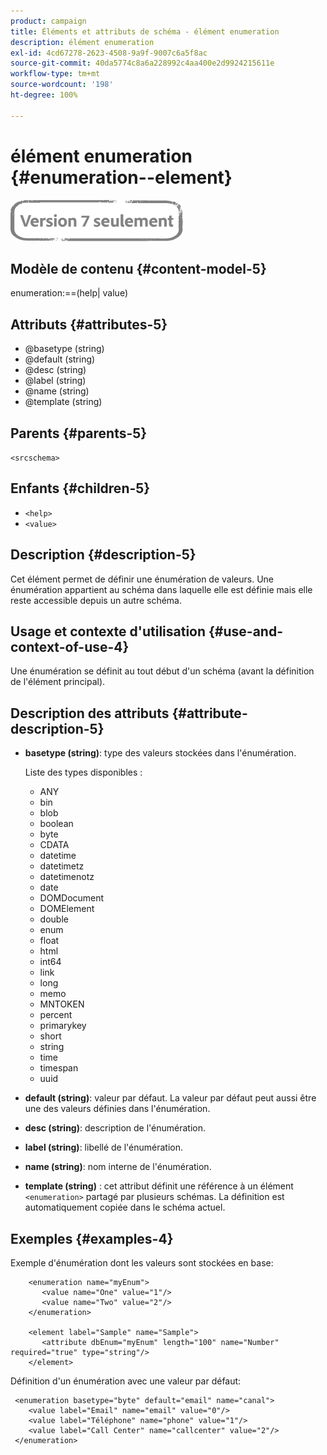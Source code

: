 ```yaml
---
product: campaign
title: Éléments et attributs de schéma - élément enumeration
description: élément enumeration
exl-id: 4cd67278-2623-4508-9a9f-9007c6a5f8ac
source-git-commit: 40da5774c8a6a228992c4aa400e2d9924215611e
workflow-type: tm+mt
source-wordcount: '198'
ht-degree: 100%

---
```


# élément enumeration {#enumeration--element}

![](../../../assets/v7-only.svg)

## Modèle de contenu {#content-model-5}

enumeration:==(help| value)

## Attributs {#attributes-5}

* @basetype (string)
* @default (string)
* @desc (string)
* @label (string)
* @name (string)
* @template (string)

## Parents {#parents-5}

`<srcschema>`

## Enfants {#children-5}

* `<help>`
* `<value>`

## Description {#description-5}

Cet élément permet de définir une énumération de valeurs. Une énumération appartient au schéma dans laquelle elle est définie mais elle reste accessible depuis un autre schéma.

## Usage et contexte d&#39;utilisation {#use-and-context-of-use-4}

Une énumération se définit au tout début d&#39;un schéma (avant la définition de l&#39;élément principal).

## Description des attributs {#attribute-description-5}

* **basetype (string)**: type des valeurs stockées dans l&#39;énumération.

  Liste des types disponibles :

   * ANY
   * bin
   * blob
   * boolean
   * byte
   * CDATA
   * datetime
   * datetimetz
   * datetimenotz
   * date
   * DOMDocument
   * DOMElement
   * double
   * enum
   * float
   * html
   * int64
   * link
   * long
   * memo
   * MNTOKEN
   * percent
   * primarykey
   * short
   * string
   * time
   * timespan
   * uuid

* **default (string)**: valeur par défaut. La valeur par défaut peut aussi être une des valeurs définies dans l&#39;énumération.
* **desc (string)**: description de l&#39;énumération.
* **label (string)**: libellé de l&#39;énumération.
* **name (string)**: nom interne de l&#39;énumération.
* **template (string)** : cet attribut définit une référence à un élément `<enumeration>` partagé par plusieurs schémas. La définition est automatiquement copiée dans le schéma actuel.

## Exemples  {#examples-4}

Exemple d&#39;énumération dont les valeurs sont stockées en base:

```
    <enumeration name="myEnum">
       <value name="One" value="1"/>
       <value name="Two" value="2"/>
    </enumeration>

    <element label="Sample" name="Sample">
       <attribute dbEnum="myEnum" length="100" name="Number" required="true" type="string"/>
    </element>
```

Définition d&#39;un énumération avec une valeur par défaut:

```
 <enumeration basetype="byte" default="email" name="canal">
    <value label="Email" name="email" value="0"/> 
    <value label="Téléphone" name="phone" value="1"/>
    <value label="Call Center" name="callcenter" value="2"/>
 </enumeration>
```
